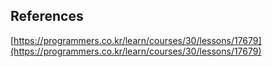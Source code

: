## References
[https://programmers.co.kr/learn/courses/30/lessons/17679](https://programmers.co.kr/learn/courses/30/lessons/17679)
